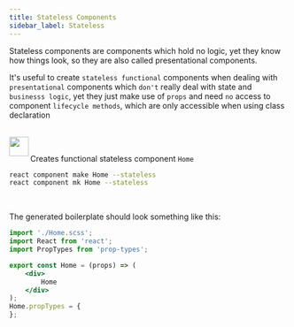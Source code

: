 ```yaml
---
title: Stateless Components
sidebar_label: Stateless
---
```


Stateless components are components which hold no logic, yet they know how things
look, so they are also called presentational components.

It's useful to create `stateless functional` components when dealing with `presentational` components
which `don't` really deal with state and `businesss logic`, yet they just make use of `props`
and need `no` access to component `lifecycle methods`, which are only accessible when using class
declaration

<br/>

<img align="left" src="https://cdn.jsdelivr.net/gh/steevehook/react-devcli@5ef47b56/icons/markers/draft.svg" height="35px">
<br/>

Creates functional stateless component `Home`

```bash
react component make Home --stateless
react component mk Home --stateless
```

<br/>

The generated boilerplate should look something like this:

```jsx
import './Home.scss';
import React from 'react';
import PropTypes from 'prop-types';

export const Home = (props) => (
    <div>
        Home
    </div>
);
Home.propTypes = {
};
```

